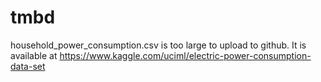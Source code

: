 # tmbd
household_power_consumption.csv is too large to upload to github. It is available at https://www.kaggle.com/uciml/electric-power-consumption-data-set
